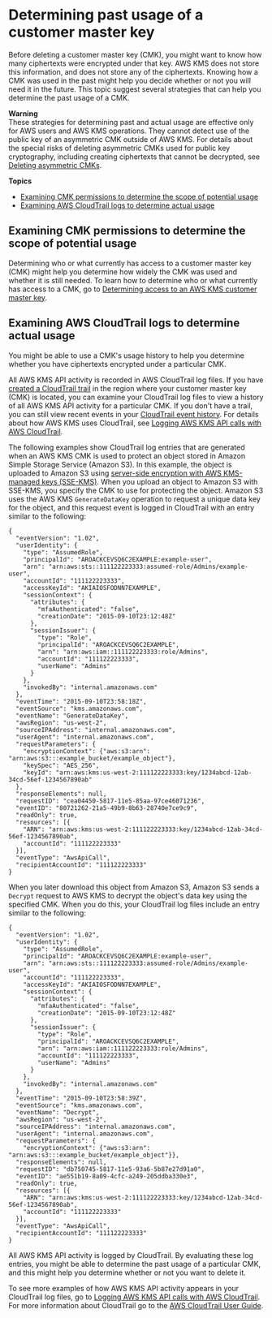 # Determining past usage of a customer master key<a name="deleting-keys-determining-usage"></a>

Before deleting a customer master key \(CMK\), you might want to know how many ciphertexts were encrypted under that key\. AWS KMS does not store this information, and does not store any of the ciphertexts\. Knowing how a CMK was used in the past might help you decide whether or not you will need it in the future\. This topic suggest several strategies that can help you determine the past usage of a CMK\.

**Warning**  
These strategies for determining past and actual usage are effective only for AWS users and AWS KMS operations\. They cannot detect use of the public key of an asymmetric CMK outside of AWS KMS\. For details about the special risks of deleting asymmetric CMKs used for public key cryptography, including creating ciphertexts that cannot be decrypted, see [Deleting asymmetric CMKs](deleting-keys.md#deleting-asymmetric-cmks)\.

**Topics**
+ [Examining CMK permissions to determine the scope of potential usage](#deleting-keys-usage-key-permissions)
+ [Examining AWS CloudTrail logs to determine actual usage](#deleting-keys-usage-cloudtrail)

## Examining CMK permissions to determine the scope of potential usage<a name="deleting-keys-usage-key-permissions"></a>

Determining who or what currently has access to a customer master key \(CMK\) might help you determine how widely the CMK was used and whether it is still needed\. To learn how to determine who or what currently has access to a CMK, go to [Determining access to an AWS KMS customer master key](determining-access.md)\.

## Examining AWS CloudTrail logs to determine actual usage<a name="deleting-keys-usage-cloudtrail"></a>

You might be able to use a CMK's usage history to help you determine whether you have ciphertexts encrypted under a particular CMK\. 

All AWS KMS API activity is recorded in AWS CloudTrail log files\. If you have [created a CloudTrail trail](https://docs.aws.amazon.com/awscloudtrail/latest/userguide/cloudtrail-create-and-update-a-trail.html) in the region where your customer master key \(CMK\) is located, you can examine your CloudTrail log files to view a history of all AWS KMS API activity for a particular CMK\. If you don't have a trail, you can still view recent events in your [CloudTrail event history](https://docs.aws.amazon.com/awscloudtrail/latest/userguide/view-cloudtrail-events.html)\. For details about how AWS KMS uses CloudTrail, see [Logging AWS KMS API calls with AWS CloudTrail](logging-using-cloudtrail.md)\.

The following examples show CloudTrail log entries that are generated when an AWS KMS CMK is used to protect an object stored in Amazon Simple Storage Service \(Amazon S3\)\. In this example, the object is uploaded to Amazon S3 using [server\-side encryption with AWS KMS\-managed keys \(SSE\-KMS\)](services-s3.md#sse)\. When you upload an object to Amazon S3 with SSE\-KMS, you specify the CMK to use for protecting the object\. Amazon S3 uses the AWS KMS `GenerateDataKey` operation to request a unique data key for the object, and this request event is logged in CloudTrail with an entry similar to the following:

```
{
  "eventVersion": "1.02",
  "userIdentity": {
    "type": "AssumedRole",
    "principalId": "AROACKCEVSQ6C2EXAMPLE:example-user",
    "arn": "arn:aws:sts::111122223333:assumed-role/Admins/example-user",
    "accountId": "111122223333",
    "accessKeyId": "AKIAIOSFODNN7EXAMPLE",
    "sessionContext": {
      "attributes": {
        "mfaAuthenticated": "false",
        "creationDate": "2015-09-10T23:12:48Z"
      },
      "sessionIssuer": {
        "type": "Role",
        "principalId": "AROACKCEVSQ6C2EXAMPLE",
        "arn": "arn:aws:iam::111122223333:role/Admins",
        "accountId": "111122223333",
        "userName": "Admins"
      }
    },
    "invokedBy": "internal.amazonaws.com"
  },
  "eventTime": "2015-09-10T23:58:18Z",
  "eventSource": "kms.amazonaws.com",
  "eventName": "GenerateDataKey",
  "awsRegion": "us-west-2",
  "sourceIPAddress": "internal.amazonaws.com",
  "userAgent": "internal.amazonaws.com",
  "requestParameters": {
    "encryptionContext": {"aws:s3:arn": "arn:aws:s3:::example_bucket/example_object"},
    "keySpec": "AES_256",
    "keyId": "arn:aws:kms:us-west-2:111122223333:key/1234abcd-12ab-34cd-56ef-1234567890ab"
  },
  "responseElements": null,
  "requestID": "cea04450-5817-11e5-85aa-97ce46071236",
  "eventID": "80721262-21a5-49b9-8b63-28740e7ce9c9",
  "readOnly": true,
  "resources": [{
    "ARN": "arn:aws:kms:us-west-2:111122223333:key/1234abcd-12ab-34cd-56ef-1234567890ab",
    "accountId": "111122223333"
  }],
  "eventType": "AwsApiCall",
  "recipientAccountId": "111122223333"
}
```

When you later download this object from Amazon S3, Amazon S3 sends a `Decrypt` request to AWS KMS to decrypt the object's data key using the specified CMK\. When you do this, your CloudTrail log files include an entry similar to the following:

```
{
  "eventVersion": "1.02",
  "userIdentity": {
    "type": "AssumedRole",
    "principalId": "AROACKCEVSQ6C2EXAMPLE:example-user",
    "arn": "arn:aws:sts::111122223333:assumed-role/Admins/example-user",
    "accountId": "111122223333",
    "accessKeyId": "AKIAIOSFODNN7EXAMPLE",
    "sessionContext": {
      "attributes": {
        "mfaAuthenticated": "false",
        "creationDate": "2015-09-10T23:12:48Z"
      },
      "sessionIssuer": {
        "type": "Role",
        "principalId": "AROACKCEVSQ6C2EXAMPLE",
        "arn": "arn:aws:iam::111122223333:role/Admins",
        "accountId": "111122223333",
        "userName": "Admins"
      }
    },
    "invokedBy": "internal.amazonaws.com"
  },
  "eventTime": "2015-09-10T23:58:39Z",
  "eventSource": "kms.amazonaws.com",
  "eventName": "Decrypt",
  "awsRegion": "us-west-2",
  "sourceIPAddress": "internal.amazonaws.com",
  "userAgent": "internal.amazonaws.com",
  "requestParameters": {
    "encryptionContext": {"aws:s3:arn": "arn:aws:s3:::example_bucket/example_object"}},
  "responseElements": null,
  "requestID": "db750745-5817-11e5-93a6-5b87e27d91a0",
  "eventID": "ae551b19-8a09-4cfc-a249-205ddba330e3",
  "readOnly": true,
  "resources": [{
    "ARN": "arn:aws:kms:us-west-2:111122223333:key/1234abcd-12ab-34cd-56ef-1234567890ab",
    "accountId": "111122223333"
  }],
  "eventType": "AwsApiCall",
  "recipientAccountId": "111122223333"
}
```

All AWS KMS API activity is logged by CloudTrail\. By evaluating these log entries, you might be able to determine the past usage of a particular CMK, and this might help you determine whether or not you want to delete it\.

To see more examples of how AWS KMS API activity appears in your CloudTrail log files, go to [Logging AWS KMS API calls with AWS CloudTrail](logging-using-cloudtrail.md)\. For more information about CloudTrail go to the [AWS CloudTrail User Guide](https://docs.aws.amazon.com/awscloudtrail/latest/userguide/)\.